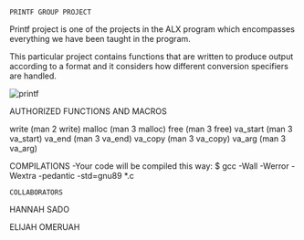 	PRINTF GROUP PROJECT
Printf project is one of the projects in the ALX program which encompasses everything we have been taught in the program.

This particular project contains functions that are written to produce output according to a format and it considers how different conversion specifiers are handled.
 
![printf](https://github.com/s-channah/printf/assets/111011092/90dc7c0d-f946-4032-b3ba-70b2bcba584b)


AUTHORIZED FUNCTIONS AND MACROS

write (man 2 write)
malloc (man 3 malloc)
free (man 3 free)
va_start (man 3 va_start)
va_end (man 3 va_end)
va_copy (man 3 va_copy)
va_arg (man 3 va_arg)

COMPILATIONS
-Your code will be compiled this way:
$ gcc -Wall -Werror -Wextra -pedantic -std=gnu89 *.c


	COLLABORATORS
HANNAH SADO

ELIJAH OMERUAH
